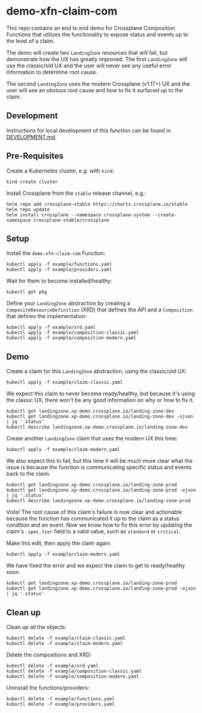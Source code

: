# demo-xfn-claim-com

This repo contains an end to end demo for Crossplane Composition Functions that
utilizes the functionality to expose status and events up to the level of a
claim.

The demo will create two `LandingZone` resources that will fail, but demonstrate
how the UX has greatly improved.  The first `LandingZone` will use the
classic/old UX and the user will never see any useful error information to determine root cause.

The second `LandingZone` uses the modern Crossplane (v1.17+) UX and the user
will see an obvious root cause and how to fix it surfaced up to the claim.

## Development

Instructions for local development of this function can be found in [DEVELOPMENT.md](./DEVELOPMENT.md).

## Pre-Requisites

Create a Kubernetes cluster, e.g. with `kind`:
```
kind create cluster
```

Install Crossplane from the `stable` release channel, e.g.:
```
helm repo add crossplane-stable https://charts.crossplane.io/stable
helm repo update
helm install crossplane --namespace crossplane-system --create-namespace crossplane-stable/crossplane
```

## Setup

Install the `demo-xfn-claim-com` Function:
```
kubectl apply -f example/functions.yaml
kubectl apply -f example/providers.yaml
```

Wait for them to become installed/healthy:
```
kubectl get pkg
```

Define your `LandingZone` abstraction by creating a `CompositeResourceDefinition` (XRD) that defines the API and a `Composition` that defines the implementation:
```
kubectl apply -f example/xrd.yaml
kubectl apply -f example/composition-classic.yaml
kubectl apply -f example/composition-modern.yaml
```

## Demo

Create a claim for this `LandingZone` abstraction, using the classic/old UX:
```
kubectl apply -f example/claim-classic.yaml
```

We expect this claim to never become ready/healthy, but because it's using the classic UX, there won't be any good information on why or how to fix it.
```
kubectl get landingzone.xp-demo.crossplane.io/landing-zone-dev
kubectl get landingzone.xp-demo.crossplane.io/landing-zone-dev -ojson | jq '.status'
kubectl describe landingzone.xp-demo.crossplane.io/landing-zone-dev
```

Create another `LandingZone` claim that uses the modern UX this time:
```
kubectl apply -f example/claim-modern.yaml
```

We also expect this to fail, but this time it will be much more clear what the issue is because the function is communicating specific status and events back to the claim.
```
kubectl get landingzone.xp-demo.crossplane.io/landing-zone-prod
kubectl get landingzone.xp-demo.crossplane.io/landing-zone-prod -ojson | jq '.status'
kubectl describe landingzone.xp-demo.crossplane.io/landing-zone-prod
```

Voila! The root cause of this claim's failure is now clear and actionable because the function has communicated it up to the claim as a status condition and an event. Now we know how to fix this error by updating the claim's `.spec.tier` field to a valid value, such as `standard` or `critical`.

Make this edit, then apply the claim again:
```
kubectl apply -f example/claim-modern.yaml
```

We have fixed the error and we expect the claim to get to ready/healthy soon.
```
kubectl get landingzone.xp-demo.crossplane.io/landing-zone-prod
kubectl get landingzone.xp-demo.crossplane.io/landing-zone-prod -ojson | jq '.status'
```

## Clean up
Clean up all the objects:
```
kubectl delete -f example/claim-classic.yaml
kubectl delete -f example/claim-modern.yaml
```

Delete the compositions and XRD:
```
kubectl delete -f example/xrd.yaml
kubectl delete -f example/composition-classic.yaml
kubectl delete -f example/composition-modern.yaml
```

Uninstall the functions/providers:
```
kubectl delete -f example/functions.yaml
kubectl delete -f example/providers.yaml
```
